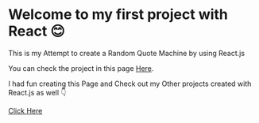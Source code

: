 # Welcome to my first project with React 😊

This is my Attempt to create a Random Quote Machine by using React.js

You can check the project in this page [Here](https://codepen.io/mohanadoo/full/GRORmNG).

I had fun creating this Page and Check out my Other projects created with React.js as well 👇

[Click Here](https://codepen.io/collection/aMewgw)
